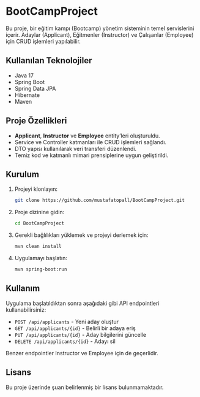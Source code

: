 
# BootCampProject

Bu proje, bir eğitim kampı (Bootcamp) yönetim sisteminin temel servislerini içerir. Adaylar (Applicant), Eğitmenler (Instructor) ve Çalışanlar (Employee) için CRUD işlemleri yapılabilir.

## Kullanılan Teknolojiler

- Java 17
- Spring Boot
- Spring Data JPA
- Hibernate
- Maven

## Proje Özellikleri

- **Applicant**, **Instructor** ve **Employee** entity’leri oluşturuldu.
- Service ve Controller katmanları ile CRUD işlemleri sağlandı.
- DTO yapısı kullanılarak veri transferi düzenlendi.
- Temiz kod ve katmanlı mimari prensiplerine uygun geliştirildi.

## Kurulum

1. Projeyi klonlayın:
   ```bash
   git clone https://github.com/mustafatopall/BootCampProject.git
   ```
2. Proje dizinine gidin:
   ```bash
   cd BootCampProject
   ```
3. Gerekli bağlılıkları yüklemek ve projeyi derlemek için:
   ```bash
   mvn clean install
   ```
4. Uygulamayı başlatın:
   ```bash
   mvn spring-boot:run
   ```

## Kullanım

Uygulama başlatıldıktan sonra aşağıdaki gibi API endpointleri kullanabilirsiniz:

- `POST /api/applicants` - Yeni aday oluştur
- `GET /api/applicants/{id}` - Belirli bir adaya eriş
- `PUT /api/applicants/{id}` - Aday bilgilerini güncelle
- `DELETE /api/applicants/{id}` - Adayı sil

Benzer endpointler Instructor ve Employee için de geçerlidir.

## Lisans

Bu proje üzerinde şuan belirlenmiş bir lisans bulunmamaktadır.
